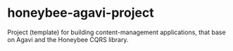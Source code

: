 # honeybee-agavi-project
Project (template) for building content-management applications, that base on Agavi and the Honeybee CQRS library.
